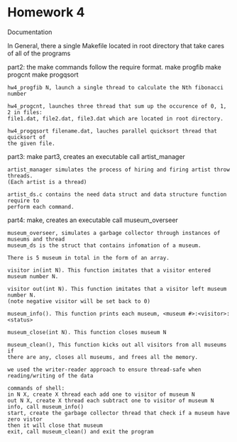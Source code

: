 # Homework 4

Documentation

In General, there a single Makefile located in root directory that take cares of all 
of the programs

part2:
	the make commands follow the require format.
	make progfib
	make progcnt
	make progqsort

	hw4_progfib N, launch a single thread to calculate the Nth fibonacci number

	hw4_progcnt, launches three thread that sum up the occurence of 0, 1, 2 in files: 
	file1.dat, file2.dat, file3.dat which are located in root directory.

	hw4_progqsort filename.dat, lauches parallel quicksort thread that quicksort of 
	the given file.

part3:
	make part3, creates an executable call artist_manager
	
	artist_manager simulates the process of hiring and firing artist throw threads.
	(Each artist is a thread)

	artist_ds.c contains the need data struct and data structure function require to
	perform each command.

part4:
	make, creates an executable call museum_overseer

	museum_overseer, simulates a garbage collector through instances of museums and thread
	museum_ds is the struct that contains infomation of a museum.

	There is 5 museum in total in the form of an array.

	visitor in(int N). This function imitates that a visitor entered museum number N. 

	visitor out(int N). This function imitates that a visitor left museum number N.
	(note negative visitor will be set back to 0)

	museum_info(). This function prints each museum, <museum #>:<visitor>:<status>

	museum_close(int N). This function closes museum N

	museum_clean(), This function kicks out all visitors from all museums if
	there are any, closes all museums, and frees all the memory.

	we used the writer-reader approach to ensure thread-safe when reading/writing of the data

	commands of shell:
	in N X, create X thread each add one to visitor of museum N
	out N X, create X thread each subtract one to visitor of museum N
	info, call museum_info()
	start, create the garbage collector thread that check if a museum have zero vistor
	then it will close that museum
	exit, call museum_clean() and exit the program

